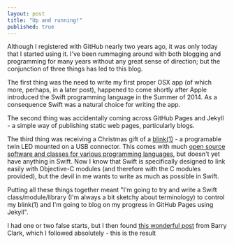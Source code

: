 ```yaml
---
layout: post
title: "Up and running!"
published: true
---
```


Although I registered with GitHub nearly two years ago, it was only today that I started using it.  I've been rummaging around with both blogging and programming for many years without any great sense of direction; but the conjunction of three things has led to this blog.  

The  first thing was the need to write my first proper OSX app (of which more, perhaps, in a later post), happened to come shortly after Apple introduced the Swift programming language in the Summer of 2014.  As a consequence Swift was a natural choice for writing the app.

The second thing was accidentally coming across GitHub Pages and Jekyll - a simple way of publishing static web pages, particularly blogs. 

The third thing was receiving a Christmas gift of a [blink(1)](blink1.thingM.com) - a programable twin LED mounted on a USB connector.  This comes with much [open source software and classes for various programming languages]( https://github.com/todbot/blink1), but doesn't yet have anything in Swift.  Now I know that Swift is specifically designed to link easily with Objective-C modules (and therefore with the C modules provided), but the devil in me wants to write as much as possible in Swift.

Putting all these things together meant "I'm going to try and write a Swift class/module/library (I'm always a bit sketchy about terminology) to control my blink(1) and I'm going to blog on my progress in GitHub Pages using Jekyll".

I had one or two false starts, but I then found [this wonderful post](http://www.smashingmagazine.com/2014/08/01/build-blog-jekyll-github-pages/) from Barry Clark, which I followed absolutely - this is the result